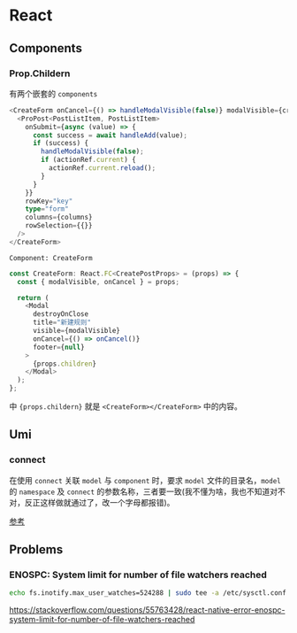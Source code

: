 # React

## Components

### Prop.Childern

有两个嵌套的 `components`

``` typescript
<CreateForm onCancel={() => handleModalVisible(false)} modalVisible={createModalVisible}>
  <ProPost<PostListItem, PostListItem>
    onSubmit={async (value) => {
      const success = await handleAdd(value);
      if (success) {
        handleModalVisible(false);
        if (actionRef.current) {
          actionRef.current.reload();
        }
      }
    }}
    rowKey="key"
    type="form"
    columns={columns}
    rowSelection={{}}
  />
</CreateForm>
```

`Component: CreateForm` 

``` typescript
const CreateForm: React.FC<CreatePostProps> = (props) => {
  const { modalVisible, onCancel } = props;

  return (
    <Modal
      destroyOnClose
      title="新建规则"
      visible={modalVisible}
      onCancel={() => onCancel()}
      footer={null}
    >
      {props.children}
    </Modal>
  );
};
```

中 `{props.childern}` 就是 `<CreateForm></CreateForm>` 中的内容。

## Umi

### connect

在使用 `connect` 关联 `model` 与 `component` 时，要求 `model` 文件的目录名，`model` 的 `namespace` 及 `connect` 的参数名称，三者要一致(我不懂为啥，我也不知道对不对，反正这样做就通过了，改一个字母都报错)。

[参考](https://www.cnblogs.com/wisewrong/p/12186662.html)

## Problems

### ENOSPC: System limit for number of file watchers reached

``` bash
echo fs.inotify.max_user_watches=524288 | sudo tee -a /etc/sysctl.conf && sudo sysctl -p
```

https://stackoverflow.com/questions/55763428/react-native-error-enospc-system-limit-for-number-of-file-watchers-reached
